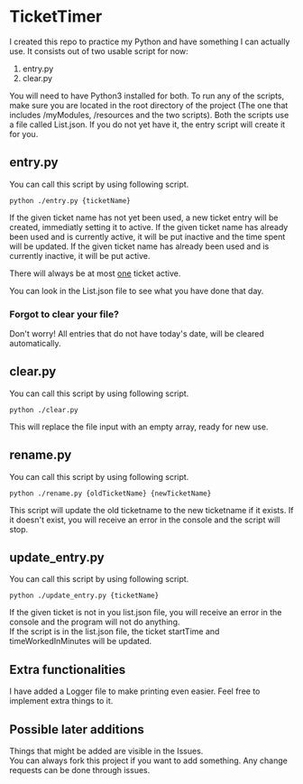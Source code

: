 # TicketTimer
I created this repo to practice my Python and have something I can actually use.
It consists out of two usable script for now:
1. entry.py
2. clear.py

You will need to have Python3 installed for both.
To run any of the scripts, make sure you are located in the root directory of the project (The one that includes /myModules, /resources and the two scripts).
Both the scripts use a file called List.json. If you do not yet have it, the entry script will create it for you.

## entry.py
You can call this script by using following script.
```
python ./entry.py {ticketName}
```
If the given ticket name has not yet been used, a new ticket entry will be created, immediatly setting it to active.
If the given ticket name has already been used and is currently active, it will be put inactive and the time spent will be updated.
If the given ticket name has already been used and is currently inactive, it will be put active.

There will always be at most <ins>one</ins> ticket active.

You can look in the List.json file to see what you have done that day.

### Forgot to clear your file?
Don't worry! All entries that do not have today's date, will be cleared automatically.

## clear.py
You can call this script by using following script.
```
python ./clear.py
```

This will replace the file input with an empty array, ready for new use.

## rename.py
You can call this script by using following script.
```
python ./rename.py {oldTicketName} {newTicketName}
```
This script will update the old ticketname to the new ticketname if it exists.
If it doesn't exist, you will receive an error in the console and the script will stop.

## update_entry.py
You can call this script by using following script.
```
python ./update_entry.py {ticketName}
```
If the given ticket is not in you list.json file, you will receive an error in the  console and the program will not do anything.  
If the script is in the list.json file, the ticket startTime and timeWorkedInMinutes will be updated.


## Extra functionalities
I have added a Logger file to make printing even easier. Feel free to implement extra things to it.

## Possible later additions
Things that might be added are visible in the Issues.  
You can always fork this project if you want to add something. Any change requests can be done through issues.
